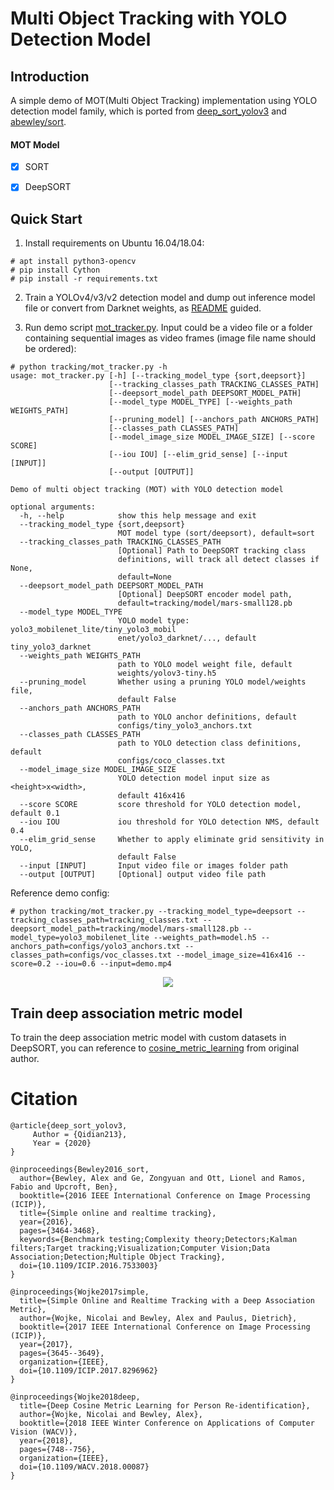 # Multi Object Tracking with YOLO Detection Model

## Introduction

A simple demo of MOT(Multi Object Tracking) implementation using YOLO detection model family, which is ported from [deep_sort_yolov3](https://github.com/Qidian213/deep_sort_yolov3) and [abewley/sort](https://github.com/abewley/sort).

#### MOT Model
- [x] SORT
- [x] DeepSORT


## Quick Start

1. Install requirements on Ubuntu 16.04/18.04:

```
# apt install python3-opencv
# pip install Cython
# pip install -r requirements.txt
```

2. Train a YOLOv4/v3/v2 detection model and dump out inference model file or convert from Darknet weights, as [README](https://github.com/david8862/keras-YOLOv3-model-set/blob/master/README.md) guided.

3. Run demo script [mot_tracker.py](https://github.com/david8862/keras-YOLOv3-model-set/blob/master/tracking/mot_tracker.py). Input could be a video file or a folder containing sequential images as video frames (image file name should be ordered):

```
# python tracking/mot_tracker.py -h
usage: mot_tracker.py [-h] [--tracking_model_type {sort,deepsort}]
                      [--tracking_classes_path TRACKING_CLASSES_PATH]
                      [--deepsort_model_path DEEPSORT_MODEL_PATH]
                      [--model_type MODEL_TYPE] [--weights_path WEIGHTS_PATH]
                      [--pruning_model] [--anchors_path ANCHORS_PATH]
                      [--classes_path CLASSES_PATH]
                      [--model_image_size MODEL_IMAGE_SIZE] [--score SCORE]
                      [--iou IOU] [--elim_grid_sense] [--input [INPUT]]
                      [--output [OUTPUT]]

Demo of multi object tracking (MOT) with YOLO detection model

optional arguments:
  -h, --help            show this help message and exit
  --tracking_model_type {sort,deepsort}
                        MOT model type (sort/deepsort), default=sort
  --tracking_classes_path TRACKING_CLASSES_PATH
                        [Optional] Path to DeepSORT tracking class
                        definitions, will track all detect classes if None,
                        default=None
  --deepsort_model_path DEEPSORT_MODEL_PATH
                        [Optional] DeepSORT encoder model path,
                        default=tracking/model/mars-small128.pb
  --model_type MODEL_TYPE
                        YOLO model type: yolo3_mobilenet_lite/tiny_yolo3_mobil
                        enet/yolo3_darknet/..., default tiny_yolo3_darknet
  --weights_path WEIGHTS_PATH
                        path to YOLO model weight file, default
                        weights/yolov3-tiny.h5
  --pruning_model       Whether using a pruning YOLO model/weights file,
                        default False
  --anchors_path ANCHORS_PATH
                        path to YOLO anchor definitions, default
                        configs/tiny_yolo3_anchors.txt
  --classes_path CLASSES_PATH
                        path to YOLO detection class definitions, default
                        configs/coco_classes.txt
  --model_image_size MODEL_IMAGE_SIZE
                        YOLO detection model input size as <height>x<width>,
                        default 416x416
  --score SCORE         score threshold for YOLO detection model, default 0.1
  --iou IOU             iou threshold for YOLO detection NMS, default 0.4
  --elim_grid_sense     Whether to apply eliminate grid sensitivity in YOLO,
                        default False
  --input [INPUT]       Input video file or images folder path
  --output [OUTPUT]     [Optional] output video file path
```

Reference demo config:
```
# python tracking/mot_tracker.py --tracking_model_type=deepsort --tracking_classes_path=tracking_classes.txt --deepsort_model_path=tracking/model/mars-small128.pb --model_type=yolo3_mobilenet_lite --weights_path=model.h5 --anchors_path=configs/yolo3_anchors.txt --classes_path=configs/voc_classes.txt --model_image_size=416x416 --score=0.2 --iou=0.6 --input=demo.mp4
```

<p align="center">
  <img src="assets/tracking.gif">
</p>


## Train deep association metric model

  To train the deep association metric model with custom datasets in DeepSORT, you can reference to [cosine_metric_learning](https://github.com/nwojke/cosine_metric_learning) from original author.


# Citation
```
@article{deep_sort_yolov3,
     Author = {Qidian213},
     Year = {2020}
}

@inproceedings{Bewley2016_sort,
  author={Bewley, Alex and Ge, Zongyuan and Ott, Lionel and Ramos, Fabio and Upcroft, Ben},
  booktitle={2016 IEEE International Conference on Image Processing (ICIP)},
  title={Simple online and realtime tracking},
  year={2016},
  pages={3464-3468},
  keywords={Benchmark testing;Complexity theory;Detectors;Kalman filters;Target tracking;Visualization;Computer Vision;Data Association;Detection;Multiple Object Tracking},
  doi={10.1109/ICIP.2016.7533003}
}

@inproceedings{Wojke2017simple,
  title={Simple Online and Realtime Tracking with a Deep Association Metric},
  author={Wojke, Nicolai and Bewley, Alex and Paulus, Dietrich},
  booktitle={2017 IEEE International Conference on Image Processing (ICIP)},
  year={2017},
  pages={3645--3649},
  organization={IEEE},
  doi={10.1109/ICIP.2017.8296962}
}

@inproceedings{Wojke2018deep,
  title={Deep Cosine Metric Learning for Person Re-identification},
  author={Wojke, Nicolai and Bewley, Alex},
  booktitle={2018 IEEE Winter Conference on Applications of Computer Vision (WACV)},
  year={2018},
  pages={748--756},
  organization={IEEE},
  doi={10.1109/WACV.2018.00087}
}
```
